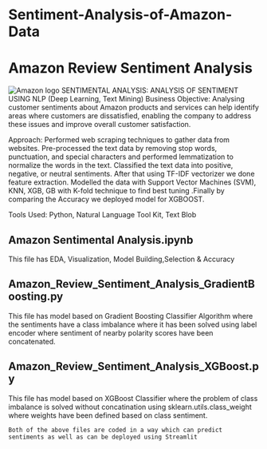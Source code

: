 # Sentiment-Analysis-of-Amazon-Data
# Amazon Review Sentiment Analysis
![Amazon logo](https://user-images.githubusercontent.com/88264074/230715202-bca3968c-0d3b-45cb-95df-4ca86fd3fc81.png)
SENTIMENTAL ANALYSIS: ANALYSIS OF SENTIMENT USING NLP (Deep Learning, Text Mining)
Business Objective: Analysing customer sentiments about Amazon products and services can help identify areas 
where customers are dissatisfied, enabling the company to address these issues and improve overall customer 
satisfaction.

Approach:
 Performed web scraping techniques to gather data from websites. Pre-processed the text data by removing
 stop words, punctuation, and special characters and performed lemmatization to normalize the words in the 
 text. Classified the text data into positive, negative, or neutral sentiments. After that using TF-IDF vectorizer we 
 done feature extraction. Modelled the data with Support Vector Machines (SVM), KNN, XGB, GB with K-fold 
 technique to find best tuning .Finally by comparing the Accuracy we deployed model for XGBOOST.
 
 Tools Used: Python, Natural Language Tool Kit, Text Blob

## Amazon Sentimental Analysis.ipynb
This file has EDA, Visualization, Model Building,Selection & Accuracy

## Amazon_Review_Sentiment_Analysis_GradientBoosting.py 
This file has model based on Gradient Boosting Classifier Algorithm where the sentiments have a class imbalance where it has been solved using label encoder where sentiment of nearby polarity scores have been concatenated. 

## Amazon_Review_Sentiment_Analysis_XGBoost.py 
This file has model based on XGBoost Classifier where the problem of class imbalance is solved without concatination using sklearn.utils.class_weight where weights have been defined based on class sentiment.

`Both of the above files are coded in a way which can predict sentiments as well as can be deployed using Streamlit`
